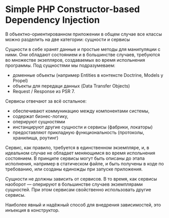 # Simple PHP Constructor-based Dependency Injection

В объектно-ориентированном приложении в общем случае все классы можно разделить на две категории: сущности и сервисы

Сущности в себе хранят данные и простые методы для манипуляции с ними. Они обладают состоянием и в большинстве случаев, требуются во множестве экзепляров, создаваемых во время испольнения программы. 
Под сущностями мы подразумеваем:
- доменные объекты (например Entities в контексте Doctrine, Models у Propel)
- объекты для передаци данных (Data Transfer Objects)
- Request / Response из PSR 7. 

Сервисы отвечают за всё остальное: 
- обеспечивают коммуникацию между компонентами системы, 
- содержат бизнес-логику,
- оперируют сущностями
- инстанцируют другие сущности и сервисы (фабрики, локаторы)
- предоставляют прикладную функциональность (протоколы, хранилища, роутинг) 

Сервис, как правило, требуется в единственном экземпляре, и, в идеальном случае не обладает меняющимся во время испольнения состоянием. В принципе сервисы могут быть описаны до этапа исполнения, например в статическом файле, и быть получены в коде по требованию, или созданы единожды при запуске приложения.   
 
Сущности не должны зависить от сервисов. В то время, как сервисы наоборот — оперируют в большинстве случаев экземплярами сущностей. При этом сервисам свойственно использовать другие сервисы. 

Наиболее явный и надёжный способ для внедрения зависимостей, это инъекция в конструктор.   
